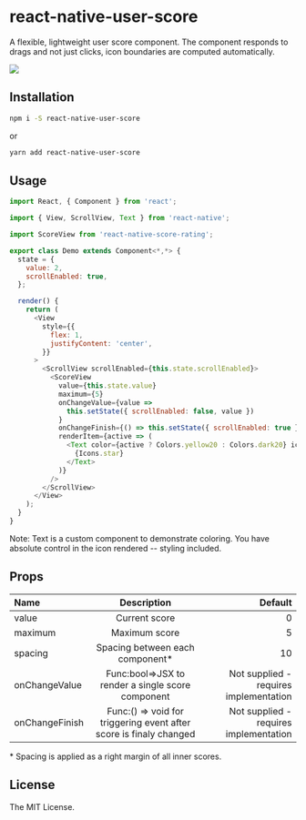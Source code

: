 # react-native-user-score

A flexible, lightweight user score component. The component responds to drags and not just clicks, icon boundaries are computed automatically.

<img src="https://i.imgur.com/YtC6xgS.gif" />

## Installation

```sh
npm i -S react-native-user-score
```

or

```sh
yarn add react-native-user-score
```

## Usage

```js
import React, { Component } from 'react';

import { View, ScrollView, Text } from 'react-native';

import ScoreView from 'react-native-score-rating';

export class Demo extends Component<*,*> {
  state = {
    value: 2,
    scrollEnabled: true,
  };

  render() {
    return (
      <View
        style={{
          flex: 1,
          justifyContent: 'center',
        }}
      >
        <ScrollView scrollEnabled={this.state.scrollEnabled}>
          <ScoreView
            value={this.state.value}
            maximum={5}
            onChangeValue={value =>
              this.setState({ scrollEnabled: false, value })
            }
            onChangeFinish={() => this.setState({ scrollEnabled: true })}
            renderItem={active => (
              <Text color={active ? Colors.yellow20 : Colors.dark20} icon>
                {Icons.star}
              </Text>
            )}
          />
        </ScrollView>
      </View>
    );
  }
}
```

Note: Text is a custom component to demonstrate coloring. You have absolute control in the icon rendered -- styling included.

## Props

| Name           |                            Description                             |                                Default |
| :------------- | :----------------------------------------------------------------: | -------------------------------------: |
| value         |                           Current score                            |                                      0 |
| maximum        |                    Maximum score                     |                                      5 |
| spacing        |                  Spacing between each component\*                  |                                     10 |
| onChangeValue  |      Func:bool=>JSX to render a single score component      | Not supplied - requires implementation |
| onChangeFinish | Func:() => void for triggering event after score is finaly changed | Not supplied - requires implementation |

\* Spacing is applied as a right margin of all inner scores.

## License

The MIT License.
